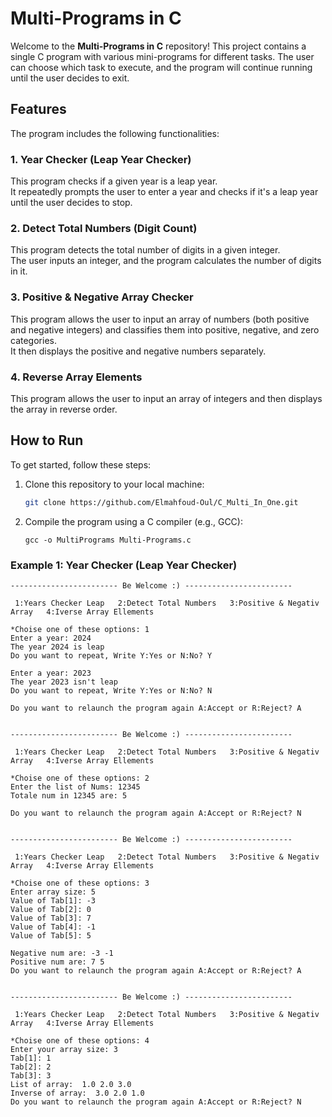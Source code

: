 # Multi-Programs in C

Welcome to the **Multi-Programs in C** repository! This project contains a single C program with various mini-programs for different tasks. The user can choose which task to execute, and the program will continue running until the user decides to exit.

## Features

The program includes the following functionalities:

### 1. **Year Checker (Leap Year Checker)**

This program checks if a given year is a leap year.  
It repeatedly prompts the user to enter a year and checks if it's a leap year until the user decides to stop.

### 2. **Detect Total Numbers (Digit Count)**

This program detects the total number of digits in a given integer.  
The user inputs an integer, and the program calculates the number of digits in it.

### 3. **Positive & Negative Array Checker**

This program allows the user to input an array of numbers (both positive and negative integers) and classifies them into positive, negative, and zero categories.  
It then displays the positive and negative numbers separately.

### 4. **Reverse Array Elements**

This program allows the user to input an array of integers and then displays the array in reverse order.

## How to Run

To get started, follow these steps:

1. Clone this repository to your local machine:
   ```bash
   git clone https://github.com/Elmahfoud-Oul/C_Multi_In_One.git
2. Compile the program using a C compiler (e.g., GCC):
      ```
   gcc -o MultiPrograms Multi-Programs.c

### Example 1: Year Checker (Leap Year Checker)

```text
------------------------ Be Welcome :) ------------------------

 1:Years Checker Leap   2:Detect Total Numbers   3:Positive & Negativ Array   4:Iverse Array Ellements
  
*Choise one of these options: 1
Enter a year: 2024
The year 2024 is leap
Do you want to repeat, Write Y:Yes or N:No? Y

Enter a year: 2023
The year 2023 isn't leap
Do you want to repeat, Write Y:Yes or N:No? N

Do you want to relaunch the program again A:Accept or R:Reject? A


------------------------ Be Welcome :) ------------------------

 1:Years Checker Leap   2:Detect Total Numbers   3:Positive & Negativ Array   4:Iverse Array Ellements
  
*Choise one of these options: 2
Enter the list of Nums: 12345
Totale num in 12345 are: 5

Do you want to relaunch the program again A:Accept or R:Reject? N


------------------------ Be Welcome :) ------------------------

 1:Years Checker Leap   2:Detect Total Numbers   3:Positive & Negativ Array   4:Iverse Array Ellements
  
*Choise one of these options: 3
Enter array size: 5
Value of Tab[1]: -3
Value of Tab[2]: 0
Value of Tab[3]: 7
Value of Tab[4]: -1
Value of Tab[5]: 5

Negative num are: -3 -1 
Positive num are: 7 5
Do you want to relaunch the program again A:Accept or R:Reject? A


------------------------ Be Welcome :) ------------------------

 1:Years Checker Leap   2:Detect Total Numbers   3:Positive & Negativ Array   4:Iverse Array Ellements
  
*Choise one of these options: 4
Enter your array size: 3
Tab[1]: 1
Tab[2]: 2
Tab[3]: 3
List of array:  1.0 2.0 3.0 
Inverse of array:  3.0 2.0 1.0 
Do you want to relaunch the program again A:Accept or R:Reject? N

